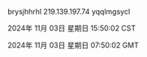 brysjhhrhl 219.139.197.74 yqqlmgsycl

2024年 11月 03日 星期日 15:50:02 CST

2024年 11月 03日 星期日 07:50:02 GMT
